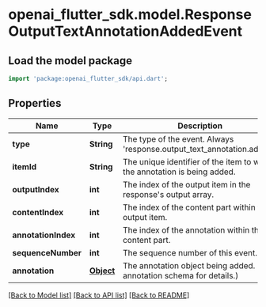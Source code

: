 # openai_flutter_sdk.model.ResponseOutputTextAnnotationAddedEvent

## Load the model package
```dart
import 'package:openai_flutter_sdk/api.dart';
```

## Properties
Name | Type | Description | Notes
------------ | ------------- | ------------- | -------------
**type** | **String** | The type of the event. Always 'response.output_text_annotation.added'. | 
**itemId** | **String** | The unique identifier of the item to which the annotation is being added. | 
**outputIndex** | **int** | The index of the output item in the response's output array. | 
**contentIndex** | **int** | The index of the content part within the output item. | 
**annotationIndex** | **int** | The index of the annotation within the content part. | 
**sequenceNumber** | **int** | The sequence number of this event. | 
**annotation** | [**Object**](.md) | The annotation object being added. (See annotation schema for details.) | 

[[Back to Model list]](../README.md#documentation-for-models) [[Back to API list]](../README.md#documentation-for-api-endpoints) [[Back to README]](../README.md)


